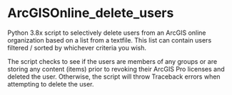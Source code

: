 # ArcGISOnline_delete_users
Python 3.8x script to selectively delete users from an ArcGIS online organization based on a list from a textfile.  This list can contain users filtered / sorted by whichever criteria you wish.

The script checks to see if the users are members of any groups or are storing any content (items) prior to revoking their ArcGIS Pro licenses and deleted the user.  Otherwise, the script will throw Traceback errors when attempting to delete the user.
